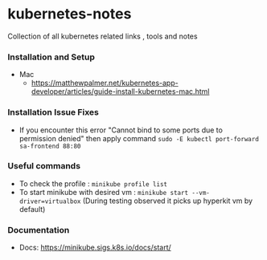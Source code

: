 # kubernetes-notes
Collection of all kubernetes related links , tools and notes 

### Installation and Setup
+ Mac
	+ https://matthewpalmer.net/kubernetes-app-developer/articles/guide-install-kubernetes-mac.html
	
### Installation Issue Fixes
+ If you encounter this error "Cannot bind to some ports due to permission denied" then apply command
 `sudo -E kubectl port-forward  sa-frontend 88:80`
 
 
 ### Useful commands
+ To check the profile :
 `minikube profile list`
 + To start minikube with desired vm :
 `minikube start --vm-driver=virtualbox` (During testing observed it picks up hyperkit vm by default)
 
 ### Documentation
 + Docs: https://minikube.sigs.k8s.io/docs/start/

